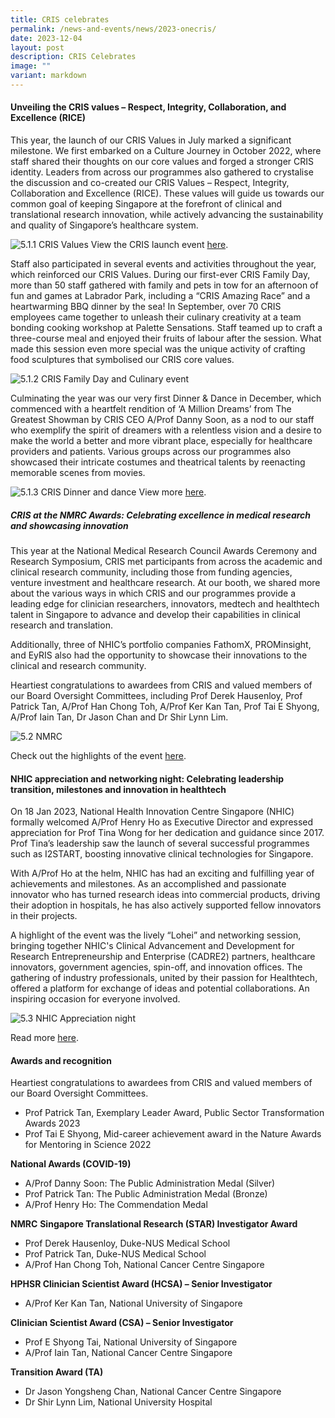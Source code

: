 ```yaml
---
title: CRIS celebrates
permalink: /news-and-events/news/2023-onecris/
date: 2023-12-04
layout: post
description: CRIS Celebrates
image: ""
variant: markdown
---
```

#### Unveiling the CRIS values – Respect, Integrity, Collaboration, and Excellence (RICE) 

This year, the launch of our CRIS Values in July marked a significant milestone. We first embarked on a Culture Journey in October 2022, where staff shared their thoughts on our core values and forged a stronger CRIS identity. Leaders from across our programmes also gathered to crystalise the discussion and co-created our CRIS Values – Respect, Integrity, Collaboration and Excellence (RICE). These values will guide us towards our common goal of keeping Singapore at the forefront of clinical and translational research innovation, while actively advancing the sustainability and quality of Singapore’s healthcare system. 

![5.1.1 CRIS Values](/images/Resources_News/231203%20Year%20in%20review/5_1_1.png)
View the CRIS launch event [here](https://www.linkedin.com/feed/update/urn:li:activity:7082248638541791232/). 

Staff also participated in several events and activities throughout the year, which reinforced our CRIS Values. During our first-ever CRIS Family Day, more than 50 staff gathered with family and pets in tow for an afternoon of fun and games at Labrador Park, including a “CRIS Amazing Race” and a heartwarming BBQ dinner by the sea! In September, over 70 CRIS employees came together to unleash their culinary creativity at a team bonding cooking workshop at Palette Sensations. Staff teamed up to craft a three-course meal and enjoyed their fruits of labour after the session. What made this session even more special was the unique activity of crafting food sculptures that symbolised our CRIS core values. 

![5.1.2 CRIS Family Day and Culinary event](/images/Resources_News/231203%20Year%20in%20review/5_1_2.png)

Culminating the year was our very first Dinner & Dance in December, which commenced with a heartfelt rendition of ‘A Million Dreams’ from The Greatest Showman by CRIS CEO A/Prof Danny Soon, as a nod to our staff who exemplify the spirit of dreamers with a relentless vision and a desire to make the world a better and more vibrant place, especially for healthcare providers and patients. Various groups across our programmes also showcased their intricate costumes and theatrical talents by reenacting memorable scenes from movies. 

![5.1.3 CRIS Dinner and dance](/images/Resources_News/231203%20Year%20in%20review/5_1_3.png)
View more [here](https://www.linkedin.com/posts/crissg_criscelebrates-movienight-npmabrsg-activity-7127829372425695233-tkuM?).

##### CRIS at the NMRC Awards: Celebrating excellence in medical research and showcasing innovation

This year at the National Medical Research Council Awards Ceremony and Research Symposium, CRIS met participants from across the academic and clinical research community, including those from funding agencies, venture investment and healthcare research. At our booth, we shared more about the various ways in which CRIS and our programmes provide a leading edge for clinician researchers, innovators, medtech and healthtech talent in Singapore to advance and develop their capabilities in clinical research and translation.

Additionally, three of NHIC’s portfolio companies FathomX, PROMinsight, and EyRIS also had the opportunity to showcase their innovations to the clinical and research community.

Heartiest congratulations to awardees from CRIS and valued members of our Board Oversight Committees, including Prof Derek Hausenloy, Prof Patrick Tan, A/Prof Han Chong Toh, A/Prof Ker Kan Tan, Prof Tai E Shyong, A/Prof Iain Tan, Dr Jason Chan and Dr Shir Lynn Lim.

![5.2 NMRC](/images/Resources_News/231203%20Year%20in%20review/5_2.png)

Check out the highlights of the event [here](https://www.linkedin.com/posts/nhicsg_geriatriccare-virology-implementationscience-activity-7057870806692876288-MlBU).


#### NHIC appreciation and networking night: Celebrating leadership transition, milestones and innovation in healthtech

On 18 Jan 2023, National Health Innovation Centre Singapore (NHIC) formally welcomed A/Prof Henry Ho as Executive Director and expressed appreciation for Prof Tina Wong for her dedication and guidance since 2017. Prof Tina’s leadership saw the launch of several successful programmes such as I2START, boosting innovative clinical technologies for Singapore. 

With A/Prof Ho at the helm, NHIC has had an exciting and fulfilling year of achievements and milestones. As an accomplished and passionate innovator who has turned research ideas into commercial products, driving their adoption in hospitals, he has also actively supported fellow innovators in their projects.  

A highlight of the event was the lively “Lohei” and networking session, bringing together NHIC's Clinical Advancement and Development for Research Entrepreneurship and Enterprise (CADRE2) partners, healthcare innovators, government agencies, spin-off, and innovation offices. The gathering of industry professionals, united by their passion for Healthtech, offered a platform for exchange of ideas and potential collaborations. An inspiring occasion for everyone involved. 

![5.3 NHIC Appreciation night](/images/Resources_News/231203%20Year%20in%20review/5_3.png)

Read more [here](https://www.linkedin.com/feed/update/urn:li:activity:7021597363286773760/).

#### Awards and recognition

Heartiest congratulations to awardees from CRIS and valued members of our Board Oversight Committees. 

* Prof Patrick Tan, Exemplary Leader Award, Public Sector Transformation Awards 2023
* Prof Tai E Shyong, Mid-career achievement award in the Nature Awards for Mentoring in Science 2022

**National Awards (COVID-19)**
* A/Prof Danny Soon: The Public Administration Medal (Silver)
* Prof Patrick Tan: The Public Administration Medal (Bronze)
* A/Prof Henry Ho: The Commendation Medal

**NMRC**
**Singapore Translational Research (STAR) Investigator Award**
* Prof Derek Hausenloy, Duke-NUS Medical School
* Prof Patrick Tan, Duke-NUS Medical School
* A/Prof Han Chong Toh, National Cancer Centre Singapore

**HPHSR Clinician Scientist Award (HCSA) – Senior Investigator**
* A/Prof Ker Kan Tan, National University of Singapore

**Clinician Scientist Award (CSA) – Senior Investigator**
* Prof E Shyong Tai, National University of Singapore
* A/Prof Iain Tan, National Cancer Centre Singapore

**Transition Award (TA)**
* Dr Jason Yongsheng Chan, National Cancer Centre Singapore
* Dr Shir Lynn Lim, National University Hospital